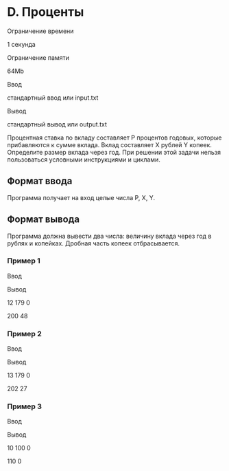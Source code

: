 D. Проценты
===========

Ограничение времени

1 секунда

Ограничение памяти

64Mb

Ввод

стандартный ввод или input.txt

Вывод

стандартный вывод или output.txt

Процентная ставка по вкладу составляет P процентов годовых, которые прибавляются к сумме вклада. Вклад составляет X рублей Y копеек. Определите размер вклада через год. При решении этой задачи нельзя пользоваться условными инструкциями и циклами.

Формат ввода
------------

Программа получает на вход целые числа P, X, Y.

Формат вывода
-------------

Программа должна вывести два числа: величину вклада через год в рублях и копейках. Дробная часть копеек отбрасывается.

### Пример 1

Ввод

Вывод

12
179
0

200 48

### Пример 2

Ввод

Вывод

13
179
0

202 27

### Пример 3

Ввод

Вывод

10
100
0

110 0